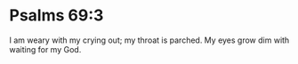 # Psalms 69:3

I am weary with my crying out; my throat is parched. My eyes grow dim with waiting for my God.
